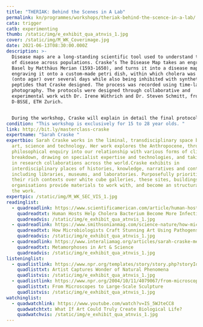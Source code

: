 ```yaml
---
title: "THERIAK: Behind the Scenes in A Lab"
permalink: kn/programmes/workshops/theriak-behind-the-scence-in-a-lab/
cata: trigger
catb: experimenting
thumb: /static/img/e_exhibit_qua_atnvis_1.jpg
cover: /static/img/M_WK_Coverimage.jpg
date: 2021-06-13T08:30:00.000Z
description: >-
  Disease maps are a long-standing scientific tool used to understand the spread
  of disease across populations. Craske’s The Disease Map takes an engraving of
  Basel by Matthäus Merian (1593-1650), and turns it into a disease map by
  engraving it onto a custom-made petri dish, within which cholera was painted
  (onto agar) over several days while also being inhibited with synthetic
  peptides that Craske designed. The process was recorded using time-lapse
  photography. The protocols were designed through collaborative and
  experimental work with Dr. Irene Wüthrich and Dr. Steven Schmitt, from the
  D-BSSE, ETH Zurich.


  During the workshop, Craske will explain in detail the final protocol that was used to successfully ensure that her synthetic peptide 'THERIAK' inhibited the growth of the vibrio cholerae. You will then learn how to make the garlic extract, which was used within the agar plate to weaken vibrio cholerae's cell walls. 
condition: "This workshop is exclusively for 15 to 28 year olds. "
link: http://bit.ly/masterclass-craske
expertname: "Sarah Craske "
expertbio: Sarah Craske works in the liminal, transdisciplinary space between
  art, science and technology. Her work explores the Anthropocene, through
  philosophical enquiry into our relationship with various forms of climate
  breakdown, drawing on specialist expertise and technologies, and taking part
  in research collaborations across the world.Craske exhibits in
  interdisciplinary places of histories, knowledge, narratives and context,
  including libraries, museums, and laboratories. Purposefully prioritising
  their rich contexts over white cube galleries, these sites, buildings and
  organisations provide materials to work with, and become an structural part of
  the work.
expertpic: /static/img/M_WK_SEC_VIS_1.jpg
readinglist:
  - quadreadlink: https://www.scientificamerican.com/article/human-hosts-help-cholera/
    quadreadtxt: Human Hosts Help Cholera Bacterium Become More Infectious
    quadreadvis: /static/img/e_exhibit_qua_atnvis_1.jpg
  - quadreadlink: https://www.smithsonianmag.com/science-nature/how-microbiologists-craft-stunning-art-using-pathogens-180977261/
    quadreadtxt: How Microbiologists Craft Stunning Art Using Pathogens
    quadreadvis: /static/img/e_exhibit_qua_atnvis_1.jpg
  - quadreadlink: https://www.interaliamag.org/articles/sarah-craske-metamorphoses-in-art-science/
    quadreadtxt: Metamorphoses in Art & Science
    quadreadvis: /static/img/e_exhibit_qua_atnvis_1.jpg
listeninglist:
  - quadlistlink: https://www.npr.org/templates/story/story.php?storyId=4524673
    quadlisttxt: Artist Captures Wonder of Natural Phenomena
    quadlistvis: /static/img/e_exhibit_qua_atnvis_1.jpg
  - quadlistlink: https://www.npr.org/2004/10/11/4079067/from-microscopes-to-large-scale-sculpture
    quadlisttxt: From Microscopes to Large-Scale Sculpture
    quadlistvis: /static/img/e_exhibit_qua_atnvis_1.jpg
watchinglist:
  - quadwatchlink: https://www.youtube.com/watch?v=IS_5WJteCC8
    quadwatchtxt: What If Art Could Truly Create Biological Life?
    quadwatchvis: /static/img/e_exhibit_qua_atnvis_1.jpg
---
```

